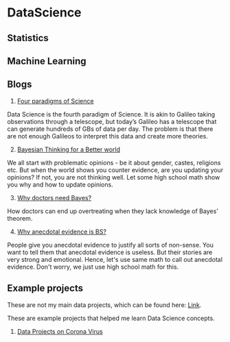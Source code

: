 # DataScience

## Statistics

## Machine Learning


## Blogs
1. [Four paradigms of Science](https://dsaikrishna.wordpress.com/2021/08/29/four-paradigms-of-science/)

Data Science is the fourth paradigm of Science. It is akin to Galileo taking observations through a telescope, but today’s Galileo has a telescope that can generate hundreds of GBs of data per day. The problem is that there are not enough Galileos to interpret this data and create more theories.

2. [Bayesian Thinking for a Better world](https://d-saikrishna.github.io/Blogs/Anviksiki/bayesian-thinking.html)

 We all start with problematic opinions - be it about gender, castes, religions etc. But when the world shows you counter evidence, are you updating your opinions? If not, you are not thinking well. Let some high school math show you why and how to update opinions.

3. [Why doctors need Bayes?](https://d-saikrishna.github.io/Blogs/Anviksiki/bayes-doctor.html)

How doctors can end up overtreating when they lack knowledge of Bayes' theorem. 

4. [Why anecdotal evidence is BS?](https://d-saikrishna.github.io/Blogs/Anviksiki/anecdotal-bs.html)

 People give you anecdotal evidence to justify all sorts of non-sense. You want to tell them that anecdotal evidence is useless. But their stories are very strong and emotional. Hence, let's use same math to call out anecdotal evidence. Don't worry, we just use high school math for this.


## Example projects
These are not my main data projects, which can be found here: [Link](https://d-saikrishna.github.io/Data/index.html).

These are example projects that helped me learn Data Science concepts.

1.  [Data Projects on Corona Virus](https://github.com/d-saikrishna/DataScience/Projects/COVID-19)


